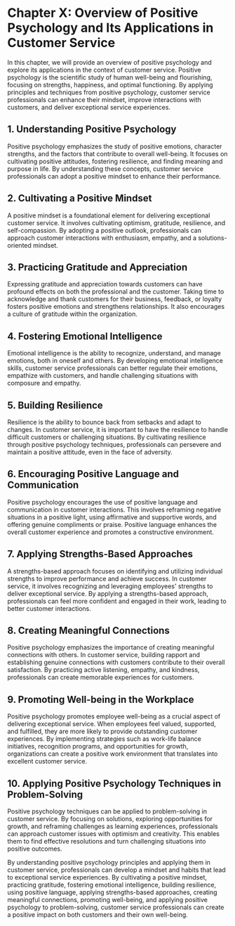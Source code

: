 Chapter X: Overview of Positive Psychology and Its Applications in Customer Service
===================================================================================

In this chapter, we will provide an overview of positive psychology and explore its applications in the context of customer service. Positive psychology is the scientific study of human well-being and flourishing, focusing on strengths, happiness, and optimal functioning. By applying principles and techniques from positive psychology, customer service professionals can enhance their mindset, improve interactions with customers, and deliver exceptional service experiences.

**1. Understanding Positive Psychology**
----------------------------------------

Positive psychology emphasizes the study of positive emotions, character strengths, and the factors that contribute to overall well-being. It focuses on cultivating positive attitudes, fostering resilience, and finding meaning and purpose in life. By understanding these concepts, customer service professionals can adopt a positive mindset to enhance their performance.

**2. Cultivating a Positive Mindset**
-------------------------------------

A positive mindset is a foundational element for delivering exceptional customer service. It involves cultivating optimism, gratitude, resilience, and self-compassion. By adopting a positive outlook, professionals can approach customer interactions with enthusiasm, empathy, and a solutions-oriented mindset.

**3. Practicing Gratitude and Appreciation**
--------------------------------------------

Expressing gratitude and appreciation towards customers can have profound effects on both the professional and the customer. Taking time to acknowledge and thank customers for their business, feedback, or loyalty fosters positive emotions and strengthens relationships. It also encourages a culture of gratitude within the organization.

**4. Fostering Emotional Intelligence**
---------------------------------------

Emotional intelligence is the ability to recognize, understand, and manage emotions, both in oneself and others. By developing emotional intelligence skills, customer service professionals can better regulate their emotions, empathize with customers, and handle challenging situations with composure and empathy.

**5. Building Resilience**
--------------------------

Resilience is the ability to bounce back from setbacks and adapt to changes. In customer service, it is important to have the resilience to handle difficult customers or challenging situations. By cultivating resilience through positive psychology techniques, professionals can persevere and maintain a positive attitude, even in the face of adversity.

**6. Encouraging Positive Language and Communication**
------------------------------------------------------

Positive psychology encourages the use of positive language and communication in customer interactions. This involves reframing negative situations in a positive light, using affirmative and supportive words, and offering genuine compliments or praise. Positive language enhances the overall customer experience and promotes a constructive environment.

**7. Applying Strengths-Based Approaches**
------------------------------------------

A strengths-based approach focuses on identifying and utilizing individual strengths to improve performance and achieve success. In customer service, it involves recognizing and leveraging employees' strengths to deliver exceptional service. By applying a strengths-based approach, professionals can feel more confident and engaged in their work, leading to better customer interactions.

**8. Creating Meaningful Connections**
--------------------------------------

Positive psychology emphasizes the importance of creating meaningful connections with others. In customer service, building rapport and establishing genuine connections with customers contribute to their overall satisfaction. By practicing active listening, empathy, and kindness, professionals can create memorable experiences for customers.

**9. Promoting Well-being in the Workplace**
--------------------------------------------

Positive psychology promotes employee well-being as a crucial aspect of delivering exceptional service. When employees feel valued, supported, and fulfilled, they are more likely to provide outstanding customer experiences. By implementing strategies such as work-life balance initiatives, recognition programs, and opportunities for growth, organizations can create a positive work environment that translates into excellent customer service.

**10. Applying Positive Psychology Techniques in Problem-Solving**
------------------------------------------------------------------

Positive psychology techniques can be applied to problem-solving in customer service. By focusing on solutions, exploring opportunities for growth, and reframing challenges as learning experiences, professionals can approach customer issues with optimism and creativity. This enables them to find effective resolutions and turn challenging situations into positive outcomes.

By understanding positive psychology principles and applying them in customer service, professionals can develop a mindset and habits that lead to exceptional service experiences. By cultivating a positive mindset, practicing gratitude, fostering emotional intelligence, building resilience, using positive language, applying strengths-based approaches, creating meaningful connections, promoting well-being, and applying positive psychology to problem-solving, customer service professionals can create a positive impact on both customers and their own well-being.
